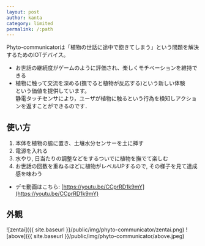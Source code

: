 ```yaml
---
layout: post
author: kanta
category: limited
permalink: /:path
---
```

Phyto-communicatorは「植物の世話に途中で飽きてしまう」という問題を解決するためのIOTデバイス。  
* お世話の継続度がゲームのように評価され、楽しくモチベーションを維持できる
* 植物に触って交流を深める(撫でると植物が反応する)という新しい体験  
という価値を提供しています。  
静電タッチセンサにより，ユーザが植物に触るという行為を検知しアクションを返すことができるのです．

## 使い方
1. 本体を植物の脇に置き、土壌水分センサーを土に挿す
2. 電源を入れる
3. 水やり, 日当たりの調整などをするついでに植物を撫でて楽しむ
4. お世話の回数を重ねるほどに植物がレベルUPするので, その様子を見て達成感を味わう    
* デモ動画はこちら: [https://youtu.be/CCprRD1k9mY](https://youtu.be/CCprRD1k9mY)

## 外観
![zentai]({{ site.baseurl }}/public/img/phyto-communicator/zentai.png)
![above]({{ site.baseurl }}/public/img/phyto-communicator/above.jpeg)

